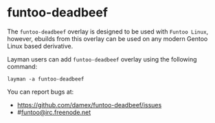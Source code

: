 funtoo-deadbeef
===============
 
The `funtoo-deadbeef` overlay is designed to be used with `Funtoo Linux`, however, ebuilds from this overlay can be used on any modern Gentoo Linux based derivative.

Layman users can add `funtoo-deadbeef` overlay using the following command:

`layman -a funtoo-deadbeef`

You can report bugs at:
 
* https://github.com/damex/funtoo-deadbeef/issues
* #funtoo@irc.freenode.net
